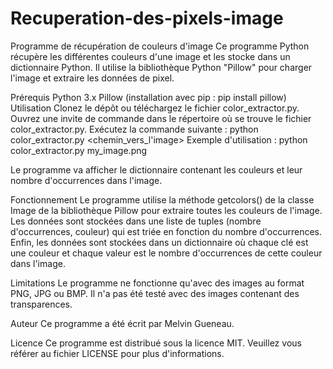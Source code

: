 # Recuperation-des-pixels-image


Programme de récupération de couleurs d'image
Ce programme Python récupère les différentes couleurs d'une image et les stocke dans un dictionnaire Python. Il utilise la bibliothèque Python "Pillow" pour charger l'image et extraire les données de pixel.

Prérequis
Python 3.x
Pillow (installation avec pip : pip install pillow)
Utilisation
Clonez le dépôt ou téléchargez le fichier color_extractor.py.
Ouvrez une invite de commande dans le répertoire où se trouve le fichier color_extractor.py.
Exécutez la commande suivante : python color_extractor.py <chemin_vers_l'image>
Exemple d'utilisation : python color_extractor.py my_image.png

Le programme va afficher le dictionnaire contenant les couleurs et leur nombre d'occurrences dans l'image.

Fonctionnement
Le programme utilise la méthode getcolors() de la classe Image de la bibliothèque Pillow pour extraire toutes les couleurs de l'image. Les données sont stockées dans une liste de tuples (nombre d'occurrences, couleur) qui est triée en fonction du nombre d'occurrences. Enfin, les données sont stockées dans un dictionnaire où chaque clé est une couleur et chaque valeur est le nombre d'occurrences de cette couleur dans l'image.

Limitations
Le programme ne fonctionne qu'avec des images au format PNG, JPG ou BMP. Il n'a pas été testé avec des images contenant des transparences.

Auteur
Ce programme a été écrit par Melvin Gueneau.

Licence
Ce programme est distribué sous la licence MIT. Veuillez vous référer au fichier LICENSE pour plus d'informations.

